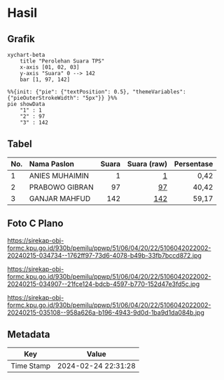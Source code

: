 # Hasil

## Grafik

```mermaid
xychart-beta
    title "Perolehan Suara TPS"
    x-axis [01, 02, 03]
    y-axis "Suara" 0 --> 142
    bar [1, 97, 142]
```

```mermaid
%%{init: {"pie": {"textPosition": 0.5}, "themeVariables": {"pieOuterStrokeWidth": "5px"}} }%%
pie showData
    "1" : 1
    "2" : 97
    "3" : 142
```

## Tabel

| No. | Nama Paslon    | Suara | Suara (raw) | Persentase |
|:--- |:-------------- | -----:| -----------:| ----------:|
| 1   | ANIES MUHAIMIN | 1     | [1][p-1]    | 0,42       |
| 2   | PRABOWO GIBRAN | 97    | [97][p-2]   | 40,42      |
| 3   | GANJAR MAHFUD  | 142   | [142][p-3]  | 59,17      |


[p-1]: https://github.com/gigit-pemilu/pemilu-2024-51-bali/blob/main/pilpres/hitung-suara/sub/51-bali/sub/06-bangli/sub/04-kintamani/sub/2022-abang-batudinding/sub/002-tps/sub/paslon-1.txt
[p-2]: https://github.com/gigit-pemilu/pemilu-2024-51-bali/blob/main/pilpres/hitung-suara/sub/51-bali/sub/06-bangli/sub/04-kintamani/sub/2022-abang-batudinding/sub/002-tps/sub/paslon-2.txt
[p-3]: https://github.com/gigit-pemilu/pemilu-2024-51-bali/blob/main/pilpres/hitung-suara/sub/51-bali/sub/06-bangli/sub/04-kintamani/sub/2022-abang-batudinding/sub/002-tps/sub/paslon-3.txt

## Foto C Plano

https://sirekap-obj-formc.kpu.go.id/930b/pemilu/ppwp/51/06/04/20/22/5106042022002-20240215-034734--1762ff97-73d6-4078-b49b-33fb7bccd872.jpg

https://sirekap-obj-formc.kpu.go.id/930b/pemilu/ppwp/51/06/04/20/22/5106042022002-20240215-034907--21fce124-bdcb-4597-b770-152d47e3fd5c.jpg

https://sirekap-obj-formc.kpu.go.id/930b/pemilu/ppwp/51/06/04/20/22/5106042022002-20240215-035108--958a626a-b196-4943-9d0d-1ba9d1da084b.jpg


## Metadata

| Key        | Value               |
| ---------- | ------------------- |
| Time Stamp | 2024-02-24 22:31:28 |



